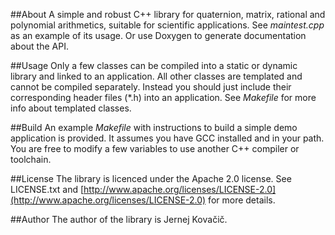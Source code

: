 ##About
A simple and robust C++ library for quaternion, matrix, rational and
polynomial arithmetics, suitable for scientific applications. See 
_maintest.cpp_ as an example of its usage. Or use Doxygen to generate 
documentation about the API.

##Usage
Only a few classes can be compiled into a static or dynamic library and
linked to an application. All other classes are templated and cannot be
compiled separately. Instead you should just include their corresponding
header files (*.h) into an application. See _Makefile_ for more info about
templated classes.

##Build
An example _Makefile_ with instructions to build a simple demo application
is provided. It assumes you have GCC installed and in your path. You are
free to modify a few variables to use another C++ compiler or toolchain.

##License
The library is licenced under the Apache 2.0 license. See LICENSE.txt and
[http://www.apache.org/licenses/LICENSE-2.0](http://www.apache.org/licenses/LICENSE-2.0)
for more details.

##Author
The author of the library is Jernej Kova&#x010d;i&#x010d;.
